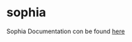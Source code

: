 # sophia

Sophia Documentation con be found [here](https://app.gitbook.com/o/1VcnIqYTDQ9ZuHie5DUA/s/3w7mRTyH4lQ5CKVebMQa/)
